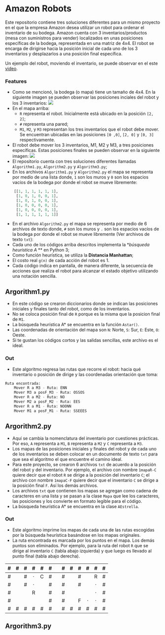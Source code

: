 # Amazon Robots

Este repositorio contiene tres soluciones diferentes para un mismo proyecto en el que la empresa Amazon desea utilizar un robot para ordenar el inventario de su bodega. Amazon cuenta con 3 inventarios/productos (mesa con suministros para vender) localizados en unas posiciones específicas de la bodega, representada en una matriz de 4x4. El robot se encarga de dirigirse hacia la posición inicial de cada uno de los 3 inventarios y desplazarlos a una posición final específica.

Un ejemplo del robot, moviendo el inventario, se puede observar en el este [video](https://www.youtube.com/watch?v=UtBa9yVZBJM "CNET News - Meet the robots making Amazon even faster").

### Features

- Como se mencionó, la bodega (o mapa) tiene un tamaño de 4x4. En la siguiente imagen se pueden observar las posiciones inciales del robot y los 3 inventarios:
![](https://i.imgur.com/AJTbynl.jpg)
- En el mapa arriba:
	- `R` representa el robot. Inicialmente está ubicado en la posición `[2, 2]`;
	- `#` representa una pared;
	- `M1`, `M2`, y `M3` representan los tres inventarios que el robot debe mover. Se encuentran ubicadas en las posiciones `[0 ,0]`, `[2, 0]` y `[0, 3]` respectivamente.
- El robot debe mover los 3 inventarios, M1, M2 y M3, a tres posiciones específicas. Estas posiciones finales se pueden observar en la siguiente imagen:
![](https://i.imgur.com/igt2IlF.jpg)
- El repositorio cuenta con tres soluciones diferentes llamadas `Algorithm1.py`, `Algorithm2.py` y `Algorithm3.py`;
- En los archivos `Algorithm1.py` y `Algorithm2.py` el mapa se representa por medio de una lista donde, `1` son los muros y `0` son los espacios vacíos de la bodega por donde el robot se mueve libremente:
```python
	[[1, 1, 1, 1, 1, 1],
	 [1, 0, 1, 0, 0, 1],
	 [1, 0, 1, 0, 0, 1],
	 [1, 0, 0, 0, 0, 1],
	 [1, 0, 0, 0, 0, 1],
	 [1, 1, 1, 1, 1, 1]]
```
- En el archivo `Algorithm2.py` el mapa se representa por medio de 6 archivos de texto donde, `#` son los muros y `.` son los espacios vacíos de la bodega por donde el robot se mueve libremente (Ver archivos de texto `txt`):
- Cada uno de los códigos arriba descritos implementa la **búsqueda heurística A* ** en Python 3;
- Como función heurística, se utiliza la **Distancia Manhattan**;
- El costo real `g(n)` de cada acción del robot es 1.
- Cada código indica en pantalla, de manera diferente, la secuencia de acciones que realiza el robot para alcanzar el estado objetivo utilizando una notación sencilla.

## Argorithm1.py
- En este código se crearon diccionarios donde se indican las posiciones iniciales y finales tanto del robot, como de los inventarios.
- No se coloca posición final de `R` porque es la misma que la posicion final de `M1`.
- La búsqueda heurística A* se encuentra en la función `Astar()`.
- Las coordenadas de orientación del mapa son `N`: Norte, `S`: Sur, `E`: Este, `O`: Oeste.
- Si te gustan los códigos cortos y las salidas sencillas, este archivo es el ideal.

### Out
- Este algoritmo regresa las rutas que recorre el robot: hacia qué inventario o posición de dirige y las coordenadas orientación que toma:
```python
Ruta encontrada:
	Mover R a M3 - Ruta: ENN
	Mover M3 a posF_M3 - Ruta: OSSOS
	Mover R a M2 - Ruta: NO
	Mover M2 a posF_M2 - Ruta: EES
	Mover R a M1 - Ruta: NOONN
	Mover M1 a posF_M1 - Ruta: SSEEES
```

## Argorithm2.py
- Aquí se cambia la nomenclatura del inventario por cuestiones prácticas. Por eso, `A` representa a `M1`, `B` representa a `M2` y `C` representa a `M3`.
- Los mapas de las posiciones iniciales y finales del robot y de cada uno de los inventarios se deben colocar en un documento de texto `txt` para que sea el algoritmo el que encuentre el camino ideal.
- Para este proyecto, se crearon 6 archivos `txt` de acuerdo a la posición del robot y del inventario. Por ejemplo, el archivo con nombre `1mapaR-C` quiere decir que el robot `R` se dirige a la posición del inventario `C`; el archivo con nombre `1mapaC-F` quiere decir que el inventario `C` se dirige a la posición final `F`. Así los demás archivos.
- Los archivos `txt` que contienen los mapas se agregan como cadena de caracteres en una lista y se pasan a la clase `Mapa` que lee los caracteres, las posiciones y los convierte en formato legible para el código.
- La búsqueda heurística A* se encuentra en la clase `AEstrella`.

### Out
- Este algoritmo imprime los mapas de cada una de las rutas escogidas por la búsqueda heurística basándose en los mapas originales.
- La ruta encontrada es marcada por los puntos en el mapa. Los demás puntos son eliminados. Por ejemplo, para la ruta del robot `R` que se dirige al inventario `C` (tabla abajo izquierda) y que luego es llevado al punto final (tabla abajo derecha).

| #  | #  |  # | #  | #  | #  |   | #  | #  |  # | #  | #  | #  |
| :------------: | :------------: | :------------: | :------------: | :------------: | :------------: | :------------: | :------------: | :------------: | :------------: | :------------: | :------------: | :------------: |
| #  |   | #  | ·  | C  | #  |   | #  |   | #  |   | R  | #  |
| #  |   | #  | ·  |   | #  |   | #  |   | #  |   | ·  | #  |
| #  |   |   | R  |   | #  |   | #  |   |   |   | ·  | #  |
| #  |   |   |   |   | #  |   | #  |   | F  | ·  | ·  | #  |
| #  | #  | #  | #  | #  | #  |   | #  | #  | #  | #  | #  | #  |

## Argorithm3.py
